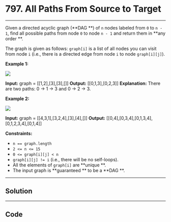 # 797. All Paths From Source to Target

---

Given a directed acyclic graph (**DAG **) of `n` nodes labeled from `0` to `n - 1`, find all possible paths from node `0` to node `n - 1` and return them in **any order **.

The graph is given as follows: `graph[i]` is a list of all nodes you can visit from node `i` (i.e., there is a directed edge from node `i` to node `graph[i][j]`).

 

**Example 1:**

![](https://assets.leetcode.com/uploads/2020/09/28/all_1.jpg)


**Input:** graph = [[1,2],[3],[3],[]]
**Output:** [[0,1,3],[0,2,3]]
**Explanation:** There are two paths: 0 -> 1 -> 3 and 0 -> 2 -> 3.


**Example 2:**

![](https://assets.leetcode.com/uploads/2020/09/28/all_2.jpg)


**Input:** graph = [[4,3,1],[3,2,4],[3],[4],[]]
**Output:** [[0,4],[0,3,4],[0,1,3,4],[0,1,2,3,4],[0,1,4]]


 

**Constraints:**

  * `n == graph.length`
  * `2 <= n <= 15`
  * `0 <= graph[i][j] < n`
  * `graph[i][j] != i` (i.e., there will be no self-loops).
  * All the elements of `graph[i]` are **unique **.
  * The input graph is **guaranteed ** to be a **DAG **.

---

## Solution



---

## Code
```python


```
